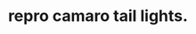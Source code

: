 ---
layout: image_post
main: false
status: wip
category: rodsandricers
back: rodsandricers.html
title: repro camaro tail lights.
quote: New is better.
image: /images/rodsandricers_map.png
---